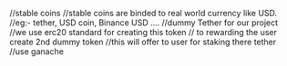 //stable coins
//stable coins are binded to real world currency like USD.
//eg:- tether, USD coin, Binance USD ....
//dummy Tether for our project
//we use erc20 standard for creating this token
// to rewarding the user create 2nd dummy token
//this will offer to user for staking there tether
//use ganache
